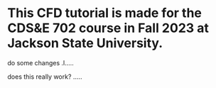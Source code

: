 #  This CFD tutorial is made for the CDS&E 702 course in Fall 2023 at Jackson State University.

do some changes
.l.....

does this really work?
.....